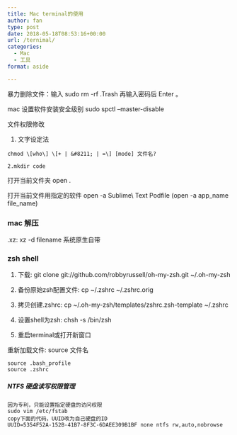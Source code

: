 ```yaml
---
title: Mac terminal的使用
author: fan
type: post
date: 2018-05-18T08:53:16+00:00
url: /ternimal/
categories:
  - Mac
  - 工具
format: aside

---
```

暴力删除文件：输入 sudo rm -rf .Trash 再输入密码后 Enter 。
  
mac 设置软件安装安全级别 sudo spctl &#8211;master-disable
  
文件权限修改

  1. 文字设定法
  
    chmod \[who\] \[+ | &#8211; | =\] [mode] 文件名?
  
    2.mkdir code

打开当前文件夹 open .
  
打开当前文件用指定的软件 open -a Sublime\ Text Podfile (open -a app\_name file\_name)

### mac 解压

.xz: xz -d filename 系统原生自带

### zsh shell

1. 下载: git clone git://github.com/robbyrussell/oh-my-zsh.git ~/.oh-my-zsh
  
2. 备份原始zsh配置文件: cp ~/.zshrc ~/.zshrc.orig
  
3. 拷贝创建.zshrc: cp ~/.oh-my-zsh/templates/zshrc.zsh-template ~/.zshrc
  
4. 设置shell为zsh: chsh -s /bin/zsh
  
5. 重启terminal或打开新窗口
  
重新加载文件: source 文件名

    source .bash_profile
    source .zshrc
    

##### NTFS 硬盘读写权限管理

    因为专利，只能设置指定硬盘的访问权限
    sudo vim /etc/fstab
    copy下面的代码，UUID改为自己硬盘的ID
    UUID=5354F52A-152B-41B7-8F3C-6DAEE309B1BF none ntfs rw,auto,nobrowse
